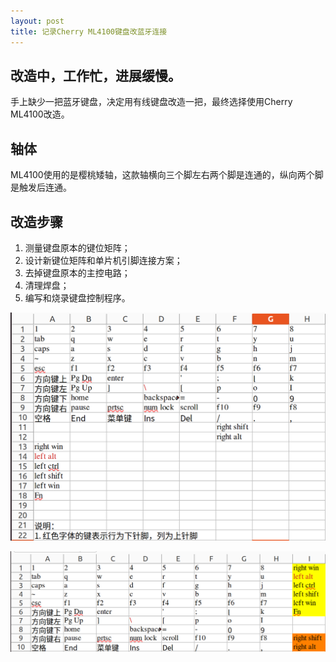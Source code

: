 ```yaml
---
layout: post
title: 记录Cherry ML4100键盘改蓝牙连接
---
```

## 改造中，工作忙，进展缓慢。

手上缺少一把蓝牙键盘，决定用有线键盘改造一把，最终选择使用Cherry ML4100改造。

## 轴体

ML4100使用的是樱桃矮轴，这款轴横向三个脚左右两个脚是连通的，纵向两个脚是触发后连通。

## 改造步骤

1. 测量键盘原本的键位矩阵；
2. 设计新键位矩阵和单片机引脚连接方案；
3. 去掉键盘原本的主控电路；
4. 清理焊盘；
5. 编写和烧录键盘控制程序。

![测量获得的键位矩阵](/assets/images/bt-ml4100/keymap1.png)

![设计的新键位矩阵](/assets/images/bt-ml4100/keymap2.png)